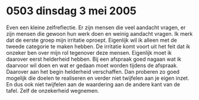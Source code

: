 # 0503 dinsdag 3 mei 2005
Even een kleine zelfreflectie. Er zijn mensen die veel aandacht vragen, er zijn mensen die gewoon hun werk doen en weinig aandacht vragen. Ik merk dat de eerste groep mijn irritatie oproept. Eigenlijk wil ik alleen met de tweede categorie te maken hebben. De irritatie komt voort uit het feit dat ik onzeker ben over mijn rol tegenover deze mensen. Eigenlijk moet ik daarover eerst helderheid hebben. Bij een afspraak goed nagaan wat ik daarvoor wil doen en wat er gedaan moet worden tijdens de afspraak. Daarover aan het begin helderheid verschaffen. Dan proberen zo goed mogelijk die doelen te realiseren en verder niet twijfelen aan je eigen inzet. En dus ook niet twijfelen aan de waardering aan de andere kant van de tafel. Zelf de onzekerheid wegnemen.